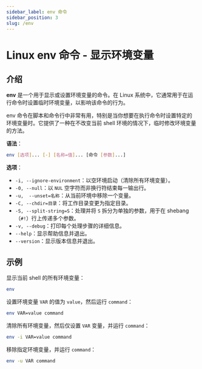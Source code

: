 ```yaml
---
sidebar_label: env 命令
sidebar_position: 3
slug: /env
---
```


# Linux env 命令 - 显示环境变量



## 介绍

**env** 是一个用于显示或设置环境变量的命令。在 Linux 系统中，它通常用于在运行命令时设置临时环境变量，以影响该命令的行为。

env 命令在脚本和命令行中非常有用，特别是当你想要在执行命令时设置特定的环境变量时。它提供了一种在不改变当前 shell 环境的情况下，临时修改环境变量的方法。

**语法**：

```bash
env [选项]... [-] [名称=值]... [命令 [参数]...]
```

**选项**：

- `-i, --ignore-environment`：以空环境启动（清除所有环境变量）。
- `-0, --null`：以 `NUL` 空字符而非换行符结束每一输出行。
- `-u,  --unset=名称`：从当前环境中移除一个变量。
- `-C, --chdir=目录`：将工作目录变更为指定目录。
- `-S, --split-string=S`：处理并将 `S` 拆分为单独的参数，用于在 shebang（`#!`）行上传递多个参数。
- `-v, --debug`：打印每个处理步骤的详细信息。
- `--help`：显示帮助信息并退出。
- `--version`：显示版本信息并退出。



## 示例

显示当前 shell 的所有环境变量：

```bash
env
```

设置环境变量 `VAR` 的值为 `value`，然后运行 `command`：

```bash
env VAR=value command
```

清除所有环境变量，然后仅设置 `VAR` 变量，并运行 `command`：

```bash
env -i VAR=value command
```

移除指定环境变量，并运行 `command`：

```bash
env -u VAR command
```

